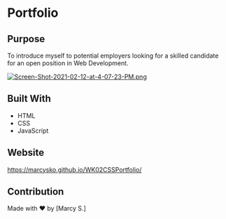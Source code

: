 # Portfolio

## Purpose
To introduce myself to potential employers looking for a skilled candidate for an open position in Web Development. 

[![Screen-Shot-2021-02-12-at-4-07-23-PM.png](https://i.postimg.cc/d1P3yvCS/Screen-Shot-2021-02-12-at-4-07-23-PM.png)](https://postimg.cc/f3CDGGBx)

## Built With
* HTML
* CSS
* JavaScript

## Website
https://marcysko.github.io/WK02CSSPortfolio/


## Contribution
Made with ❤️ by [Marcy S.]

